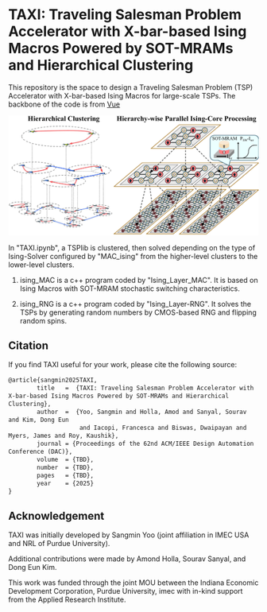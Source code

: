 # TAXI: Traveling Salesman Problem Accelerator with X-bar-based Ising Macros Powered by SOT-MRAMs and Hierarchical Clustering

This repository is the space to design a Traveling Salesman Problem (TSP) Accelerator with X-bar-based Ising Macros for large-scale TSPs. The backbone of the code is from [Vue](https://github.com/souravsanyal06/Neuro-Ising)

![TAXI_Overview](Images/TAXI_main.png)

In "TAXI.ipynb", a TSPlib is clustered, then solved depending on the type of Ising-Solver configured by "MAC_ising" from the higher-level clusters to the lower-level clusters.

1. ising_MAC is a c++ program coded by "Ising_Layer_MAC". It is based on Ising Macros with SOT-MRAM stochastic switching characteristics.

2. ising_RNG is a c++ program coded by "Ising_Layer-RNG". It solves the TSPs by generating random numbers by CMOS-based RNG and flipping random spins.

## Citation

If you find TAXI useful for your work, please cite the following source:
```
@article{sangmin2025TAXI,
        title   =  {TAXI: Traveling Salesman Problem Accelerator with X-bar-based Ising Macros Powered by SOT-MRAMs and Hierarchical Clustering},
        author  =  {Yoo, Sangmin and Holla, Amod and Sanyal, Sourav and Kim, Dong Eun
                    and Iacopi, Francesca and Biswas, Dwaipayan and Myers, James and Roy, Kaushik},
        journal = {Proceedings of the 62nd ACM/IEEE Design Automation Conference (DAC)},
        volume  = {TBD},
        number  = {TBD},
        pages   = {TBD},
        year    = {2025}
}
```

## Acknowledgement

TAXI was initially developed by Sangmin Yoo (joint affiliation in IMEC USA and NRL of Purdue University).

Additional contributions were made by Amond Holla, Sourav Sanyal, and Dong Eun Kim.

This work was funded through the joint MOU between the Indiana Economic Development Corporation, Purdue University, imec with in-kind support from the Applied Research Institute.
